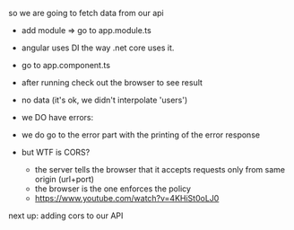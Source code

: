 so we are going to fetch data from our api
* add module => go to app.module.ts
* angular uses DI the way .net core uses it.
* go to app.component.ts

* after running check out the browser to see result
* no data (it's ok, we didn't interpolate 'users')
* we DO have errors:
* we do go to the error part with the printing of the error response
* but WTF is CORS?
    - the server tells the browser that it accepts requests only from same origin (url+port)
    - the browser is the one enforces the policy
    - https://www.youtube.com/watch?v=4KHiSt0oLJ0

next up: adding cors to our API